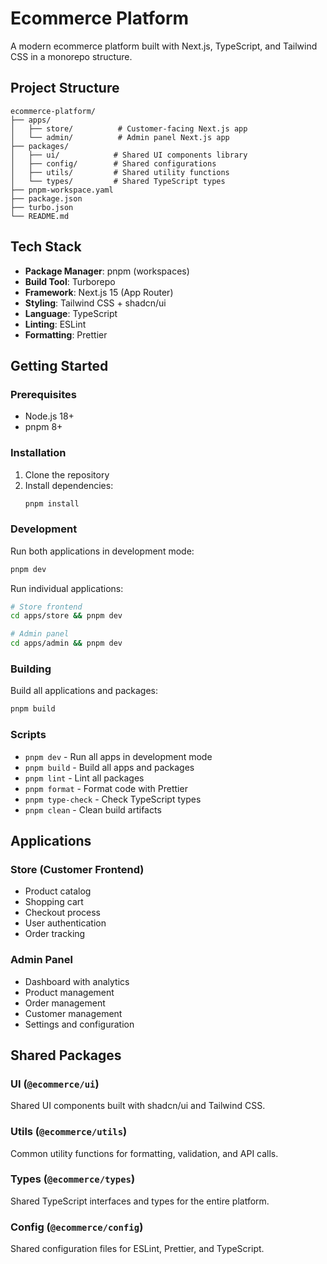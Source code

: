 # Ecommerce Platform

A modern ecommerce platform built with Next.js, TypeScript, and Tailwind CSS in a monorepo structure.

## Project Structure

```
ecommerce-platform/
├── apps/
│   ├── store/          # Customer-facing Next.js app
│   └── admin/          # Admin panel Next.js app
├── packages/
│   ├── ui/            # Shared UI components library
│   ├── config/        # Shared configurations
│   ├── utils/         # Shared utility functions
│   └── types/         # Shared TypeScript types
├── pnpm-workspace.yaml
├── package.json
├── turbo.json
└── README.md
```

## Tech Stack

- **Package Manager**: pnpm (workspaces)
- **Build Tool**: Turborepo
- **Framework**: Next.js 15 (App Router)
- **Styling**: Tailwind CSS + shadcn/ui
- **Language**: TypeScript
- **Linting**: ESLint
- **Formatting**: Prettier

## Getting Started

### Prerequisites

- Node.js 18+
- pnpm 8+

### Installation

1. Clone the repository
2. Install dependencies:
   ```bash
   pnpm install
   ```

### Development

Run both applications in development mode:

```bash
pnpm dev
```

Run individual applications:

```bash
# Store frontend
cd apps/store && pnpm dev

# Admin panel
cd apps/admin && pnpm dev
```

### Building

Build all applications and packages:

```bash
pnpm build
```

### Scripts

- `pnpm dev` - Run all apps in development mode
- `pnpm build` - Build all apps and packages
- `pnpm lint` - Lint all packages
- `pnpm format` - Format code with Prettier
- `pnpm type-check` - Check TypeScript types
- `pnpm clean` - Clean build artifacts

## Applications

### Store (Customer Frontend)

- Product catalog
- Shopping cart
- Checkout process
- User authentication
- Order tracking

### Admin Panel

- Dashboard with analytics
- Product management
- Order management
- Customer management
- Settings and configuration

## Shared Packages

### UI (`@ecommerce/ui`)

Shared UI components built with shadcn/ui and Tailwind CSS.

### Utils (`@ecommerce/utils`)

Common utility functions for formatting, validation, and API calls.

### Types (`@ecommerce/types`)

Shared TypeScript interfaces and types for the entire platform.

### Config (`@ecommerce/config`)

Shared configuration files for ESLint, Prettier, and TypeScript.
